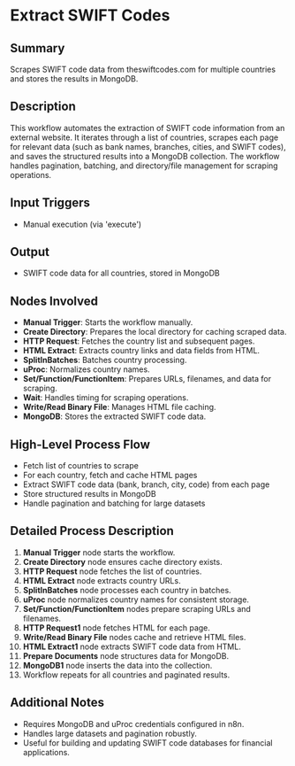# Extract SWIFT Codes

## Summary
Scrapes SWIFT code data from theswiftcodes.com for multiple countries and stores the results in MongoDB.

## Description
This workflow automates the extraction of SWIFT code information from an external website. It iterates through a list of countries, scrapes each page for relevant data (such as bank names, branches, cities, and SWIFT codes), and saves the structured results into a MongoDB collection. The workflow handles pagination, batching, and directory/file management for scraping operations.

## Input Triggers
- Manual execution (via 'execute')

## Output
- SWIFT code data for all countries, stored in MongoDB

## Nodes Involved
- **Manual Trigger**: Starts the workflow manually.
- **Create Directory**: Prepares the local directory for caching scraped data.
- **HTTP Request**: Fetches the country list and subsequent pages.
- **HTML Extract**: Extracts country links and data fields from HTML.
- **SplitInBatches**: Batches country processing.
- **uProc**: Normalizes country names.
- **Set/Function/FunctionItem**: Prepares URLs, filenames, and data for scraping.
- **Wait**: Handles timing for scraping operations.
- **Write/Read Binary File**: Manages HTML file caching.
- **MongoDB**: Stores the extracted SWIFT code data.

## High-Level Process Flow
- Fetch list of countries to scrape
- For each country, fetch and cache HTML pages
- Extract SWIFT code data (bank, branch, city, code) from each page
- Store structured results in MongoDB
- Handle pagination and batching for large datasets

## Detailed Process Description
1. **Manual Trigger** node starts the workflow.
2. **Create Directory** node ensures cache directory exists.
3. **HTTP Request** node fetches the list of countries.
4. **HTML Extract** node extracts country URLs.
5. **SplitInBatches** node processes each country in batches.
6. **uProc** node normalizes country names for consistent storage.
7. **Set/Function/FunctionItem** nodes prepare scraping URLs and filenames.
8. **HTTP Request1** node fetches HTML for each page.
9. **Write/Read Binary File** nodes cache and retrieve HTML files.
10. **HTML Extract1** node extracts SWIFT code data from HTML.
11. **Prepare Documents** node structures data for MongoDB.
12. **MongoDB1** node inserts the data into the collection.
13. Workflow repeats for all countries and paginated results.

## Additional Notes
- Requires MongoDB and uProc credentials configured in n8n.
- Handles large datasets and pagination robustly.
- Useful for building and updating SWIFT code databases for financial applications.
